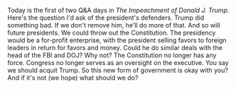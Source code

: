 Today is the first of two Q&A days in <i>The Impeachment of Donald J. Trump.</i> Here's the question I'd ask of the president's defenders. Trump did something bad. If we don't remove him, he'll do more of that. And so will future presidents. We could throw out the Constitution. The presidency would be a for-profit enterprise, with the president selling favors to foreign leaders in return for favors and money. Could he do similar deals with the head of the FBI and DOJ? Why not? The Constitution no longer has any force. Congress no longer serves as an oversight on the executive. You say we should acquit Trump. So this new form of government is okay with you? And if it's not (we hope) what should we do?  
